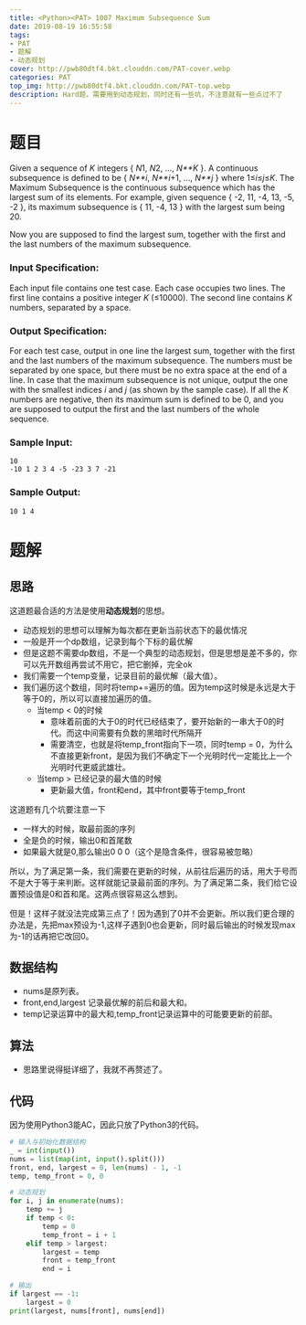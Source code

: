 ```yaml
---
title: <Python><PAT> 1007 Maximum Subsequence Sum
date: 2019-08-19 16:55:58
tags: 
- PAT
- 题解
- 动态规划
cover: http://pwb80dtf4.bkt.clouddn.com/PAT-cover.webp
categories: PAT
top_img: http://pwb80dtf4.bkt.clouddn.com/PAT-top.webp
description: Hard题，需要用到动态规划，同时还有一些坑，不注意就有一些点过不了
---
```


# 题目

Given a sequence of *K* integers { *N*1, *N*2, ..., *N**K* }. A continuous subsequence is defined to be { *N**i*, *N**i*+1, ..., *N**j* } where 1≤*i*≤*j*≤*K*. The Maximum Subsequence is the continuous subsequence which has the largest sum of its elements. For example, given sequence { -2, 11, -4, 13, -5, -2 }, its maximum subsequence is { 11, -4, 13 } with the largest sum being 20.

Now you are supposed to find the largest sum, together with the first and the last numbers of the maximum subsequence.

### Input Specification:

Each input file contains one test case. Each case occupies two lines. The first line contains a positive integer *K* (≤10000). The second line contains *K* numbers, separated by a space.

### Output Specification:

For each test case, output in one line the largest sum, together with the first and the last numbers of the maximum subsequence. The numbers must be separated by one space, but there must be no extra space at the end of a line. In case that the maximum subsequence is not unique, output the one with the smallest indices *i* and *j* (as shown by the sample case). If all the *K* numbers are negative, then its maximum sum is defined to be 0, and you are supposed to output the first and the last numbers of the whole sequence.

### Sample Input:

```in
10
-10 1 2 3 4 -5 -23 3 7 -21
```

### Sample Output:

```out
10 1 4
```

# 题解

## 思路

这道题最合适的方法是使用**动态规划**的思想。

+ 动态规划的思想可以理解为每次都在更新当前状态下的最优情况
+ 一般是开一个dp数组，记录到每个下标的最优解
+ 但是这题不需要dp数组，不是一个典型的动态规划，但是思想是差不多的，你可以先开数组再尝试不用它，把它删掉，完全ok
+ 我们需要一个temp变量，记录目前的最优解（最大值）。
+ 我们遍历这个数组，同时将temp+=遍历的值。因为temp这时候是永远是大于等于0的，所以可以直接加遍历的值。
  + 当temp < 0的时候
    + 意味着前面的大于0的时代已经结束了，要开始新的一串大于0的时代。而这中间需要有负数的黑暗时代所隔开
    + 需要清空，也就是将temp_front指向下一项，同时temp = 0，为什么不直接更新front，是因为我们不确定下一个光明时代一定能比上一个光明时代更威武雄壮。
  + 当temp > 已经记录的最大值的时候
    + 更新最大值，front和end，其中front要等于temp_front

这道题有几个坑要注意一下

+ 一样大的时候，取最前面的序列
+ 全是负的时候，输出0和首尾数
+ 如果最大就是0,那么输出0 0 0（这个是隐含条件，很容易被忽略）

所以，为了满足第一条，我们需要在更新的时候，从前往后遍历的话，用大于号而不是大于等于来判断。这样就能记录最前面的序列。为了满足第二条，我们给它设置预设值是0和首和尾。这两点很容易这么想到。

但是！这样子就没法完成第三点了！因为遇到了0并不会更新。所以我们更合理的办法是，先把max预设为-1,这样子遇到0也会更新，同时最后输出的时候发现max为-1的话再把它改回0。

## 数据结构

+ nums是原列表。
+ front,end,largest 记录最优解的前后和最大和。
+ temp记录运算中的最大和,temp_front记录运算中的可能要更新的前部。

## 算法

+ 思路里说得挺详细了，我就不再赘述了。

## 代码

因为使用Python3能AC，因此只放了Python3的代码。

```python
# 输入与初始化数据结构
_ = int(input())
nums = list(map(int, input().split()))
front, end, largest = 0, len(nums) - 1, -1
temp, temp_front = 0, 0

# 动态规划
for i, j in enumerate(nums):
    temp += j
    if temp < 0:
        temp = 0
        temp_front = i + 1
    elif temp > largest:
        largest = temp
        front = temp_front
        end = i

# 输出
if largest == -1:
    largest = 0
print(largest, nums[front], nums[end])

```

